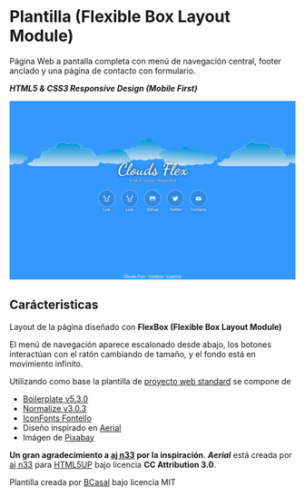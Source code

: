 # Plantilla (Flexible Box Layout Module)

Página Web a pantalla completa con menú de navegación central,
footer anclado y una página de contacto con formulario.

***HTML5 & CSS3 Responsive Design (Mobile First)***

![](https://github.com/BCasal/Plantilla-Web-Clouds/blob/master/screenshot.png)

## Carácteristicas

Layout de la página diseñado con **FlexBox (Flexible Box Layout Module)**

El menú de navegación aparece escalonado desde abajo, los botones interactúan
con el ratón cambiando de tamaño, y el fondo está en movimiento infinito.

Utilizando como base la plantilla de
[proyecto web standard](www.github.com/BCasal/Proyecto-Web-Standard)
se compone de

* [Boilerplate v5.3.0](www.html5boilerplate.com)
* [Normalize v3.0.3](www.necolas.github.io/normalize.css)
* [IconFonts Fontello](www.fontello.com)
* Diseño inspirado en [Aerial](www.html5up.net/aerial)
* Imágen de [Pixabay](www.pixabay.com)

**Un gran agradecimiento a [aj n33](www.github.com/n33) por la inspiración**.
***Aerial*** está creada por [aj n33](www.github.com/n33)
para [HTML5UP](www.html5up.net)
bajo licencia **CC Attribution 3.0**.

Plantilla creada por [BCasal](www.bcasal.es) bajo licencia MIT
